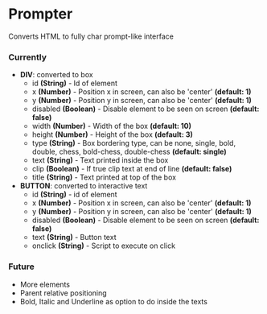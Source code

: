 # Prompter
Converts HTML to fully char prompt-like interface

### Currently
- **DIV**: converted to box
  - id **(String)** - Id of element
  - x **(Number)** - Position x in screen, can also be 'center' **(default: 1)**
  - y **(Number)** - Position y in screen, can also be 'center' **(default: 1)**
  - disabled **(Boolean)** - Disable element to be seen on screen **(default: false)**
  - width **(Number)** - Width of the box **(default: 10)**
  - height **(Number)** - Height of the box **(default: 3)**
  - type **(String)** - Box bordering type, can be none, single, bold, double, chess, bold-chess, double-chess **(default: single)**
  - text **(String)** - Text printed inside the box
  - clip **(Boolean)** - If true clip text at end of line **(default: false)**
  - title **(String)** - Text printed at top of the box
- **BUTTON**: converted to interactive text
  - id **(String)** - id of element
  - x **(Number)** - Position x in screen, can also be 'center' **(default: 1)**
  - y **(Number)** - Position y in screen, can also be 'center' **(default: 1)**
  - disabled **(Boolean)** - Disable element to be seen on screen **(default: false)**
  - text **(String)** - Button text
  - onclick **(String)** - Script to execute on click

### Future
- More elements
- Parent relative positioning
- Bold, Italic and Underline as option to do inside the texts